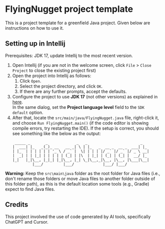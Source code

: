 # FlyingNugget project template

This is a project template for a greenfield Java project. Given below are instructions on how to use it.

## Setting up in Intellij

Prerequisites: JDK 17, update Intellij to the most recent version.

1. Open Intellij (if you are not in the welcome screen, click `File` > `Close Project` to close the existing project first)
1. Open the project into Intellij as follows:
   1. Click `Open`.
   1. Select the project directory, and click `OK`.
   1. If there are any further prompts, accept the defaults.
1. Configure the project to use **JDK 17** (not other versions) as explained in [here](https://www.jetbrains.com/help/idea/sdk.html#set-up-jdk).<br>
   In the same dialog, set the **Project language level** field to the `SDK default` option.
1. After that, locate the `src/main/java/FlyingNugget.java` file, right-click it, and choose `Run FlyingNugget.main()` (if the code editor is showing compile errors, try restarting the IDE). If the setup is correct, you should see something like the below as the output:
   ```
    _____ _       _             _   _                        _   
   |  ___| |_   _(_)_ __   __ _| \ | |_   _  __ _  __ _  ___| |_
   | |_  | | | | | | '_ \ / _` |  \| | | | |/ _` |/ _` |/ _ \ __|
   |  _| | | |_| | | | | | (_| | |\  | |_| | (_| | (_| |  __/ |_
   |_|   |_|\__, |_|_| |_|\__, |_| \_|\__,_|\__, |\__, |\___|\__|
            |___/         |___/             |___/ |___/
   ```

**Warning:** Keep the `src\main\java` folder as the root folder for Java files (i.e., don't rename those folders or move Java files to another folder outside of this folder path), as this is the default location some tools (e.g., Gradle) expect to find Java files.

## Credits

This project involved the use of code generated by AI tools, specifically ChatGPT and Cursor.
